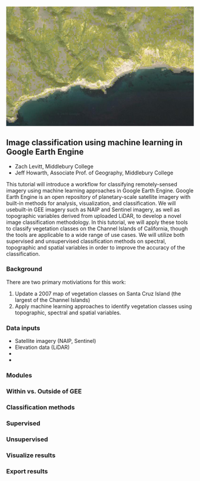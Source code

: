 ![alt text](header.png "Logo Title Text 1")

## Image classification using machine learning in Google Earth Engine
* Zach Levitt, Middlebury College
* Jeff Howarth, Associate Prof. of Geography, Middlebury College

This tutorial will introduce a workflow for classifying remotely-sensed imagery using machine learning approaches in Google Earth Engine. Google Earth Engine is an open repository of planetary-scale satellite imagery with built-in methods for analysis, visualization, and classification. We will usebuilt-in GEE imagery such as NAIP and Sentinel imagery, as well as topographic variables derived from uploaded LiDAR, to develop a novel image classification methodology. In this tutorial, we will apply these tools to classify vegetation classes on the Channel Islands of California, though the tools are applicable to a wide range of use cases. We will utilize both supervised and unsupervised classification methods on spectral, topographic and spatial variables in order to improve the accuracy of the classification.

### Background

There are two primary motiviations for this work:

1. Update a 2007 map of vegetation classes on Santa Cruz Island (the largest of the Channel Islands)
2. Apply machine learning approaches to identify vegetation classes using topographic, spectral and spatial variables.

### Data inputs
* Satellite imagery (NAIP, Sentinel)
* Elevation data (LiDAR)
*
*


### Modules

### Within vs. Outside of GEE

### Classification methods

### Supervised
### Unsupervised

### Visualize results

### Export results





